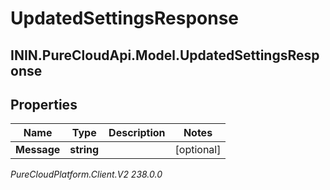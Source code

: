 # UpdatedSettingsResponse

## ININ.PureCloudApi.Model.UpdatedSettingsResponse

## Properties

|Name | Type | Description | Notes|
|------------ | ------------- | ------------- | -------------|
| **Message** | **string** |  | [optional] |



_PureCloudPlatform.Client.V2 238.0.0_
